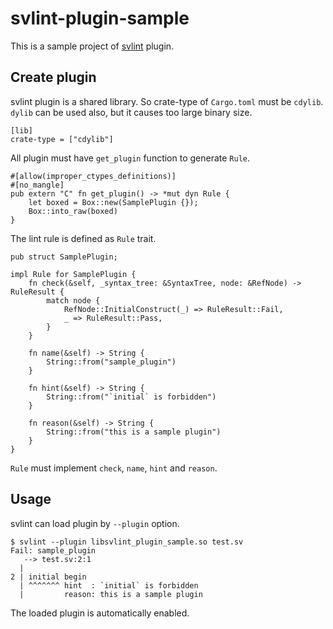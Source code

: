 # svlint-plugin-sample

This is a sample project of [svlint](https://github.com/dalance/svlint) plugin.

## Create plugin

svlint plugin is a shared library. So crate-type of `Cargo.toml` must be `cdylib`.
`dylib` can be used also, but it causes too large binary size.

```
[lib]
crate-type = ["cdylib"]
```

All plugin must have `get_plugin` function to generate `Rule`.

```
#[allow(improper_ctypes_definitions)]
#[no_mangle]
pub extern "C" fn get_plugin() -> *mut dyn Rule {
    let boxed = Box::new(SamplePlugin {});
    Box::into_raw(boxed)
}
```

The lint rule is defined as `Rule` trait.

```
pub struct SamplePlugin;

impl Rule for SamplePlugin {
    fn check(&self, _syntax_tree: &SyntaxTree, node: &RefNode) -> RuleResult {
        match node {
            RefNode::InitialConstruct(_) => RuleResult::Fail,
            _ => RuleResult::Pass,
        }
    }

    fn name(&self) -> String {
        String::from("sample_plugin")
    }

    fn hint(&self) -> String {
        String::from("`initial` is forbidden")
    }

    fn reason(&self) -> String {
        String::from("this is a sample plugin")
    }
}
```

`Rule` must implement `check`, `name`, `hint` and `reason`.

## Usage

svlint can load plugin by `--plugin` option.

```
$ svlint --plugin libsvlint_plugin_sample.so test.sv
Fail: sample_plugin
   --> test.sv:2:1
  |
2 | initial begin
  | ^^^^^^^ hint  : `initial` is forbidden
  |         reason: this is a sample plugin
```

The loaded plugin is automatically enabled.
